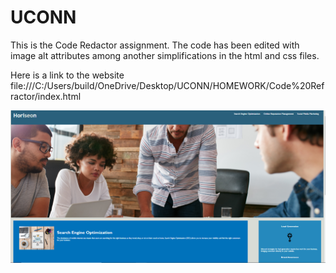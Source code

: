 # UCONN
 
This is the Code Redactor assignment. The code has been edited with image alt attributes among another simplifications in the html and css files.

Here is a link to the website file:///C:/Users/build/OneDrive/Desktop/UCONN/HOMEWORK/Code%20Refractor/index.html

![](img/Capture.PNG)